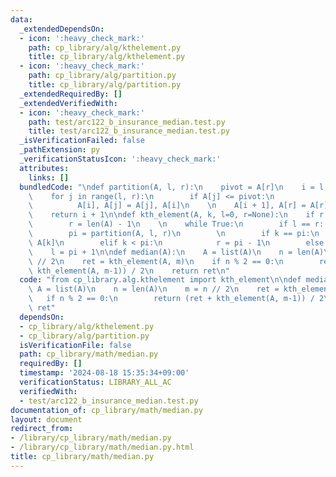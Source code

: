 ```yaml
---
data:
  _extendedDependsOn:
  - icon: ':heavy_check_mark:'
    path: cp_library/alg/kthelement.py
    title: cp_library/alg/kthelement.py
  - icon: ':heavy_check_mark:'
    path: cp_library/alg/partition.py
    title: cp_library/alg/partition.py
  _extendedRequiredBy: []
  _extendedVerifiedWith:
  - icon: ':heavy_check_mark:'
    path: test/arc122_b_insurance_median.test.py
    title: test/arc122_b_insurance_median.test.py
  _isVerificationFailed: false
  _pathExtension: py
  _verificationStatusIcon: ':heavy_check_mark:'
  attributes:
    links: []
  bundledCode: "\ndef partition(A, l, r):\n    pivot = A[r]\n    i = l - 1\n    \n\
    \    for j in range(l, r):\n        if A[j] <= pivot:\n            i += 1\n  \
    \          A[i], A[j] = A[j], A[i]\n    \n    A[i + 1], A[r] = A[r], A[i + 1]\n\
    \    return i + 1\n\ndef kth_element(A, k, l=0, r=None):\n    if r is None:\n\
    \        r = len(A) - 1\n    \n    while True:\n        if l == r: return A[k]\n\
    \        pi = partition(A, l, r)\n        \n        if k == pi:\n            return\
    \ A[k]\n        elif k < pi:\n            r = pi - 1\n        else:\n        \
    \    l = pi + 1\n\ndef median(A):\n    A = list(A)\n    n = len(A)\n    m = n\
    \ // 2\n    ret = kth_element(A, m)\n    if n % 2 == 0:\n        return (ret +\
    \ kth_element(A, m-1)) / 2\n    return ret\n"
  code: "from cp_library.alg.kthelement import kth_element\n\ndef median(A):\n   \
    \ A = list(A)\n    n = len(A)\n    m = n // 2\n    ret = kth_element(A, m)\n \
    \   if n % 2 == 0:\n        return (ret + kth_element(A, m-1)) / 2\n    return\
    \ ret"
  dependsOn:
  - cp_library/alg/kthelement.py
  - cp_library/alg/partition.py
  isVerificationFile: false
  path: cp_library/math/median.py
  requiredBy: []
  timestamp: '2024-08-18 15:35:34+09:00'
  verificationStatus: LIBRARY_ALL_AC
  verifiedWith:
  - test/arc122_b_insurance_median.test.py
documentation_of: cp_library/math/median.py
layout: document
redirect_from:
- /library/cp_library/math/median.py
- /library/cp_library/math/median.py.html
title: cp_library/math/median.py
---
```

